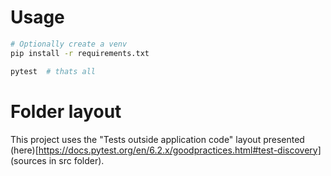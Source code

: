 # Usage

```bash
# Optionally create a venv 
pip install -r requirements.txt

pytest  # thats all
```

# Folder layout
This project uses the "Tests outside application code" layout presented (here)[https://docs.pytest.org/en/6.2.x/goodpractices.html#test-discovery] (sources in src folder). 